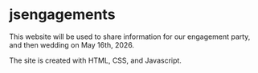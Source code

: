 # jsengagements
This website will be used to share information for our engagement party, and then wedding on May 16th, 2026.

The site is created with HTML, CSS, and Javascript.
